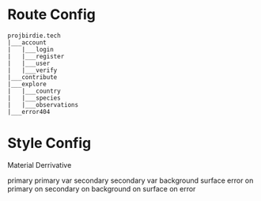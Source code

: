 # Route Config
```
projbirdie.tech
|___account
|   |___login
|   |___register
|   |___user
|   |___verify
|___contribute
|___explore
|   |___country
|   |___species
|   |___observations
|___error404
```

# Style Config
Material Derrivative

primary
primary var
secondary
secondary var
background
surface
error
on primary
on secondary
on background
on surface
on error